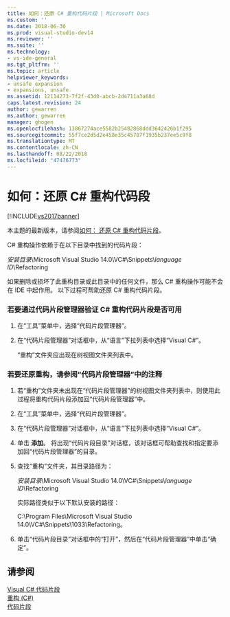 ```yaml
---
title: 如何：还原 C# 重构代码片段 | Microsoft Docs
ms.custom: ''
ms.date: 2018-06-30
ms.prod: visual-studio-dev14
ms.reviewer: ''
ms.suite: ''
ms.technology:
- vs-ide-general
ms.tgt_pltfrm: ''
ms.topic: article
helpviewer_keywords:
- unsafe expansion
- expansions, unsafe
ms.assetid: 12114273-7f2f-43d0-abcb-2d4711a3a68d
caps.latest.revision: 24
author: gewarren
ms.author: gewarren
manager: ghogen
ms.openlocfilehash: 13867274ace5582b25482868ddd3642426b1f295
ms.sourcegitcommit: 55f7ce2d5d2e458e35c45787f1935b237ee5c9f8
ms.translationtype: MT
ms.contentlocale: zh-CN
ms.lasthandoff: 08/22/2018
ms.locfileid: "47476773"
---
```

# <a name="how-to-restore-c-refactoring-snippets"></a>如何：还原 C# 重构代码段
[!INCLUDE[vs2017banner](../includes/vs2017banner.md)]

本主题的最新版本，请参阅[如何： 还原 C# 重构代码片段](https://docs.microsoft.com/visualstudio/ide/how-to-restore-csharp-refactoring-snippets)。  
  
C# 重构操作依赖于在以下目录中找到的代码片段：  
  
 *安装目录*\Microsoft Visual Studio 14.0\VC#\Snippets\\*language ID*\Refactoring  
  
 如果删除或损坏了此重构目录或此目录中的任何文件，那么 C# 重构操作可能不会在 IDE 中起作用。 以下过程可帮助还原 C# 重构代码片段。  
  
### <a name="to-verify-c-refactoring-snippets-are-available-through-the-code-snippet-manager"></a>若要通过代码片段管理器验证 C# 重构代码片段是否可用  
  
1.  在“工具”菜单中，选择“代码片段管理器”。  
  
2.  在“代码片段管理器”对话框中，从“语言”下拉列表中选择“Visual C#”。  
  
     “重构”文件夹应出现在树视图文件夹列表中。  
  
### <a name="to-restore-refactoring-see-comment-in-code-snippet-manager"></a>若要还原重构，请参阅“代码片段管理器”中的注释  
  
1.  若“重构”文件夹未出现在“代码片段管理器”的树视图文件夹列表中，则使用此过程将重构代码片段添加回“代码片段管理器”中。  
  
2.  在“工具”菜单中，选择“代码片段管理器”。  
  
3.  在“代码片段管理器”对话框中，从“语言”下拉列表中选择“Visual C#”。  
  
4.  单击 **添加**。 将出现“代码片段目录”对话框，该对话框可帮助查找和指定要添加回“代码片段管理器”的目录。  
  
5.  查找“重构”文件夹，其目录路径为：  
  
     *安装目录*\Microsoft Visual Studio 14.0\VC#\Snippets\\*language ID*\Refactoring  
  
     实际路径类似于以下默认安装的路径：  
  
     C:\Program Files\Microsoft Visual Studio 14.0\VC#\Snippets\1033\Refactoring。  
  
6.  单击“代码片段目录”对话框中的“打开”，然后在“代码片段管理器”中单击“确定”。  
  
## <a name="see-also"></a>请参阅  
 [Visual C# 代码片段](../ide/visual-csharp-code-snippets.md)   
 [重构 (C#)](../csharp-ide/refactoring-csharp.md)   
 [代码片段](../ide/code-snippets.md)



